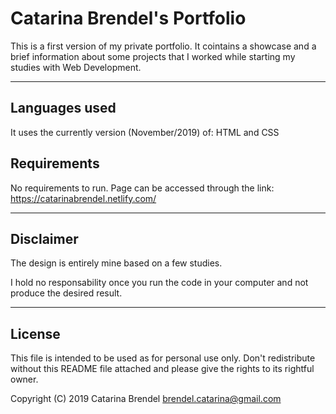 # Catarina Brendel's Portfolio

This is a first version of my private portfolio. It cointains a showcase and a brief information about some projects that I worked while starting my studies with Web Development. 

---

## Languages used

It uses the currently version (November/2019) of:
    HTML and CSS

## Requirements

No requirements to run. Page can be accessed through the link: https://catarinabrendel.netlify.com/

---

## Disclaimer 

The design is entirely mine based on a few studies.

I hold no responsability once you run the code in your computer and not produce the desired result.

---

## License

This file is intended to be used as for personal use only. Don't redistribute without this README file attached and please give the rights to its rightful owner.

Copyright (C) 2019 Catarina Brendel brendel.catarina@gmail.com
